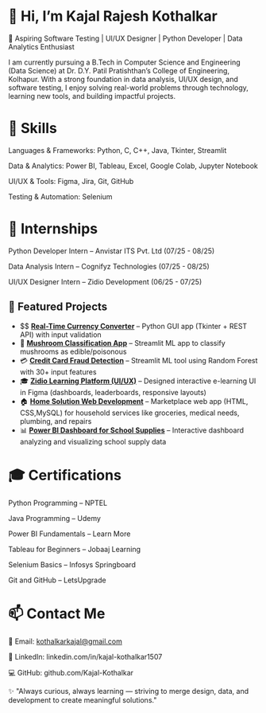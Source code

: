 # 👋 Hi, I’m Kajal Rajesh Kothalkar

🎯 Aspiring Software Testing | UI/UX Designer | Python Developer | Data Analytics Enthusiast

I am currently pursuing a B.Tech in Computer Science and Engineering (Data Science) at Dr. D.Y. Patil Pratishthan’s College of Engineering, Kolhapur.
With a strong foundation in data analysis, UI/UX design, and software testing, I enjoy solving real-world problems through technology, learning new tools, and building impactful projects.

# 🚀 Skills

Languages & Frameworks: Python, C, C++, Java, Tkinter, Streamlit

Data & Analytics: Power BI, Tableau, Excel, Google Colab, Jupyter Notebook

UI/UX & Tools: Figma, Jira, Git, GitHub

Testing & Automation: Selenium

# 💼 Internships

Python Developer Intern – Anvistar ITS Pvt. Ltd (07/25 - 08/25)

Data Analysis Intern – Cognifyz Technologies (07/25 - 08/25)

UI/UX Designer Intern – Zidio Development (06/25 - 07/25)

## 📂 Featured Projects  
- $$ [**Real-Time Currency Converter**](https://github.com/Kajal-Kothalkar/Currency_Converter) – Python GUI app (Tkinter + REST API) with input validation  
- 🍄 [**Mushroom Classification App**](https://github.com/Kajal-Kothalkar/Mushroom_Classification) – Streamlit ML app to classify mushrooms as edible/poisonous  
- 💳 [**Credit Card Fraud Detection**](https://github.com/Kajal-Kothalkar/CreditCard_Fraud_Detection) – Streamlit ML tool using Random Forest with 30+ input features  
- 🎓 [**Zidio Learning Platform (UI/UX)**](https://github.com/Kajal-Kothalkar/UI-UX-Design-Learning-Platform) – Designed interactive e-learning UI in Figma (dashboards, leaderboards, responsive layouts)  
- 🏠 [**Home Solution Web Development**](https://github.com/Kajal-Kothalkar/Home_Solutions) – Marketplace web app (HTML, CSS,MySQL) for household services like groceries, medical needs, plumbing, and repairs  
- 📊 [**Power BI Dashboard for School Supplies**](https://github.com/Kajal-Kothalkar/Dashboard-School_Supplies) – Interactive dashboard analyzing and visualizing school supply data  

# 🎓 Certifications

Python Programming – NPTEL

Java Programming – Udemy

Power BI Fundamentals – Learn More

Tableau for Beginners – Jobaaj Learning

Selenium Basics – Infosys Springboard

Git and GitHub – LetsUpgrade

# 📫 Contact Me

📧 Email: kothalkarkajal@gmail.com

💼 LinkedIn: linkedin.com/in/kajal-kothalkar1507

💻 GitHub: github.com/Kajal-Kothalkar

✨ "Always curious, always learning — striving to merge design, data, and development to create meaningful solutions."


